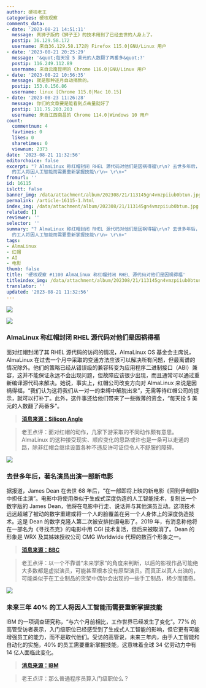 ```yaml
---
author: 硬核老王
categories: 硬核观察
comments_data:
- date: '2023-08-21 14:51:11'
  message: 真狮子版的《狮子王》的技术用到了已经去世的人身上了。
  postip: 36.129.58.172
  username: 来自36.129.58.172的 Firefox 115.0|GNU/Linux 用户
- date: '2023-08-21 20:25:29'
  message: '&quot;每天投 5 美元的人数翻了两番多&quot;?'
  postip: 116.249.112.89
  username: 来自云南昆明的 Chrome 116.0|GNU/Linux 用户
- date: '2023-08-22 10:56:35'
  message: 就是那种逐月自动捐款的。
  postip: 153.0.156.86
  username: linux [Chrome 115.0|Mac 10.15]
- date: '2023-08-23 11:26:28'
  message: 你们的文章要是能看到点击量就好了
  postip: 111.75.203.203
  username: 来自江西南昌的 Chrome 114.0|Windows 10 用户
count:
  commentnum: 4
  favtimes: 0
  likes: 0
  sharetimes: 0
  viewnum: 2373
date: '2023-08-21 11:32:56'
editorchoice: false
excerpt: "? AlmaLinux 称红帽封闭 RHEL 源代码对他们是因祸得福\r\n? 去世多年后，著名演员出演一部新电影\r\n? 未来三年 40%
  的工人将因人工智能而需要重新掌握技能\r\n» \r\n»"
fromurl: ''
id: 16115
islctt: false
banner_img: /data/attachment/album/202308/21/113145gn4vmzpiiub0btun.jpg
permalink: /article-16115-1.html
index_img: /data/attachment/album/202308/21/113145gn4vmzpiiub0btun.jpg
related: []
reviewer: ''
selector: ''
summary: "? AlmaLinux 称红帽封闭 RHEL 源代码对他们是因祸得福\r\n? 去世多年后，著名演员出演一部新电影\r\n? 未来三年 40%
  的工人将因人工智能而需要重新掌握技能\r\n» \r\n»"
tags:
- AlmaLinux
- 红帽
- AI
- 电影
thumb: false
title: '硬核观察 #1100 AlmaLinux 称红帽封闭 RHEL 源代码对他们是因祸得福'
titleindex_img: /data/attachment/album/202308/21/113145gn4vmzpiiub0btun.jpg
translator: ''
updated: '2023-08-21 11:32:56'
---
```


![](/data/attachment/album/202308/21/113145gn4vmzpiiub0btun.jpg)


![](/data/attachment/album/202308/21/113155b5nkjp3jsrpzvn2n.jpg)


### AlmaLinux 称红帽封闭 RHEL 源代码对他们是因祸得福


面对红帽封闭了其 RHEL 源代码的访问的情况，AlmaLinux OS 基金会主席说，AlmaLinux 在过去一个月中采取的变通方法应该可以解决所有问题，但最离谱的情况除外。他们的策略已经从错误级的兼容转变为应用程序二进制接口（ABI）兼容，这并不能保证永远不会出现问题，但故障应该很少出现，而且通常可以通过重新编译源代码来解决。她说，事实上，红帽公司改变方向对 AlmaLinux 来说是因祸得福，“我们认为这将我们从一对一的束缚中解脱出来”，无需等待红帽公司的提示，就可以打补丁。此外，这件事还给他们带来了一些微薄的资金，“每天投 5 美元的人数翻了两番多”。



> 
> **[消息来源：Silicon Angle](https://siliconangle.com/2023/08/18/almalinux-leader-says-red-hat-code-crackdown-isnt-threat/)**
> 
> 
> 



> 
> 老王点评：面对红帽的动作，几家下游采取的不同动作颇有意思。AlmaLinux 的这种接受现实、顺应变化的思路或许也是一条可以走通的路，除非红帽会继续设置各种不违反许可证但令人不舒服的障碍。
> 
> 
> 


![](/data/attachment/album/202308/21/113207r4ls32glox4oruug.jpg)


### 去世多年后，著名演员出演一部新电影


据报道，James Dean 在去世 68 年后，“在一部即将上映的新电影《回到伊甸园》中担任主演”。电影中将使用类似于生成式深度伪造的人工智能技术，复制出一个数字版的 James Dean，他将在电影中行走、说话并与其他演员互动。这项技术远远超越了被动的数字重建或将一个人的脸覆盖在另一个人身体上的深度伪造技术。这是 Dean 的数字克隆人第二次被安排拍摄电影了。2019 年，有消息称他将在一部名为《寻找杰克》的电影中用 CGI 技术复活，但后来被取消了。Dean 的形象是 WRX 及其姊妹授权公司 CMG Worldwide 代理的数百个形象之一。



> 
> **[消息来源：BBC](https://www.bbc.com/future/article/20230718-how-ai-is-bringing-film-stars-back-from-the-dead)**
> 
> 
> 



> 
> 老王点评：以一个不靠谱“未来学家”的角度来判断，以后的影视作品可能绝大多数都是虚拟演员，可能甚至根本没有原型演员。而真正以真人出演的，可能类似于在工业制品的货架中偶尔会出现的一些手工制品，稀少而猎奇。
> 
> 
> 


![](/data/attachment/album/202308/21/113233wf4jwbcf9cvqn9w5.jpg)


### 未来三年 40% 的工人将因人工智能而需要重新掌握技能


IBM 的一项调查研究称，“与六个月前相比，工作世界已经发生了变化”。77% 的高管受访者表示，入门级职位已经感受到了生成式人工智能的影响，但它更有可能增强员工的能力，而不是取代他们。受访的高管说，未来三年内，由于人工智能和自动化的实施，40% 的员工需要重新掌握技能，这意味着全球 34 亿劳动力中有 14 亿人面临此变化。



> 
> **[消息来源：IBM](https://www.ibm.com/blog/new-ibm-study-reveals-how-ai-is-changing-work-and-what-hr-leaders-should-do-about-it/)**
> 
> 
> 



> 
> 老王点评：那么普通程序员算入门级职位么？
> 
> 
>